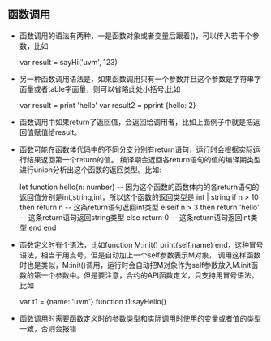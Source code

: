 函数调用
-----------------

* 函数调用的语法有两种，一是函数对象或者变量后跟着()，可以传入若干个参数，比如 


    
    var result = sayHi('uvm', 123)

* 另一种函数调用语法是，如果函数调用只有一个参数并且这个参数是字符串字面量或者table字面量，则可以省略此处小括号,比如



    var result = print 'hello'
    var result2 = pprint {hello: 2}

* 函数调用中如果return了返回值，会返回给调用者，比如上面例子中就是把返回值赋值给result。

* 函数可能在函数体代码中的不同分支分别有return语句，运行时会根据实际运行结果返回第一个return的值。
  编译期会返回各return语句的值的编译期类型进行union分析出这个函数的返回类型。比如:



    let function hello(n: number)   -- 因为这个函数的函数体内的各return语句的返回值分别是int,string,int，所以这个函数的返回类型是 int | string
        if n > 10 then
            return n            -- 这条return语句返回int类型
        elseif n > 3 then
            return 'hello'      -- 这条return语句返回string类型
        else 
            return 0            -- 这条return语句返回int类型
        end
    end
    

* 函数定义时有个语法，比如function M:init() print(self.name) end，这种冒号语法，相当于用点号，但是自动加上一个self参数表示M对象，
  调用这样函数时也是类似，M:init()调用，运行时会自动把M对象作为self参数放入M.init函数的第一个参数中。但是要注意，合约的API函数定义，只支持用冒号语法。 比如



    var t1 = {name: 'uvm'}
    function t1:sayHello()



* 函数调用时需要函数定义时的参数类型和实际调用时使用的变量或者值的类型一致，否则会报错

